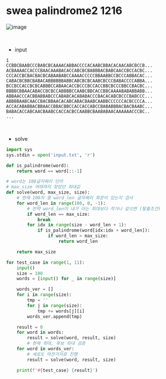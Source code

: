 # swea palindrome2 1216

![image](https://s3.us-west-2.amazonaws.com/secure.notion-static.com/da025323-a02e-4043-98a3-ae03ce9f9889/Untitled.png?X-Amz-Algorithm=AWS4-HMAC-SHA256&X-Amz-Content-Sha256=UNSIGNED-PAYLOAD&X-Amz-Credential=AKIAT73L2G45EIPT3X45%2F20230315%2Fus-west-2%2Fs3%2Faws4_request&X-Amz-Date=20230315T001115Z&X-Amz-Expires=86400&X-Amz-Signature=fccd220833df73697994ed457aad30090a127e94d386376b0b80148c194f555d&X-Amz-SignedHeaders=host&response-content-disposition=filename%3D%22Untitled.png%22&x-id=GetObject)

</br>

- input
```
1
CCBBCBAABCCCBABCBCAAAACABBACCCCACAABCBBACACAACABCBCCB...
ACBAAAACCACCCBAACAAABACACCABCBCBABBBACBABCAACCBCCACBC...
CCCACCBCBACBACBCABAABABCCAAAACCCCCBBAABBCCBCCCABBACAC...
CABACBCBBCBABACABBBBBBABBCABCBCBCAABCBCCCBABACCCCABBA...
BCCBCCACCBCBCABBBCCABAACACCBCCCBCCACCBBCBCCCBBCCBACBC...
BBBBCBBAACABACCBCBCCABBBBCCAABCBBCACCBBCAAAABABABBABB...
ABBAACCCACBBABBABCCCABABCACABABACCCBACACABCBCCCBABCCC...
ABBBBAABCAACCBACBBAACACABCABACBAABCAABBCCCCCCACBCCCCA...
ACCACABABBACBBAACCBBACBBCCACCACCABCCBABABBBACBACBAABC...
BABACACCABCAACBAABCCACCACBCCAABBCBAABABAACAAAAAACCCBC..
...

```

</br>

- solve

```python
import sys
sys.stdin = open('input.txt', 'r')

def is_palindrome(word):
    return word == word[::-1]

# word는 100글자짜리 단어
# max_size 여태까지 찾았던 최대값
def solve(word, max_size, size):
    # 현재 100자 중 word_len 글자짜리 회문이 있는지 검사
    for word_len in range(100, 0, -1):
        # 만약 word_len이 내가 아는 최대보다 작거나 같으면 (탈출조건)
        if word_len == max_size:
            break
        for idx in range(size - word_len + 1):
            if is_palindrome(word[idx:idx + word_len]):
                if word_len > max_size:
                    return word_len

    return max_size

for test_case in range(1, 11):
    input()
    size = 100
    words = [input() for _ in range(size)]

    words_ver = []
    for i in range(size):
        tmp = ''
        for j in range(size):
            tmp += words[j][i]
        words_ver.append(tmp)

    result = 0
    for word in words:
        result = solve(word, result, size)
        # 현재 최대, 후보 최대 검증
    for word in words_ver:
        # 세로도 마찬가지로 진행
        result = solve(word, result, size)

    print(f'#{test_case} {result}')

```